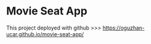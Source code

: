 # Movie Seat App

This project deployed with github >>> https://oguzhan-ucar.github.io/movie-seat-app/
